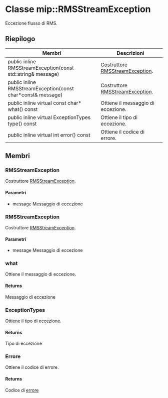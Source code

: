 # <a name="class-miprmsstreamexception"></a>Classe mip::RMSStreamException 
Eccezione flusso di RMS.
  
## <a name="summary"></a>Riepilogo
 Membri                        | Descrizioni                                
--------------------------------|---------------------------------------------
public inline RMSStreamException(const std::string& message)  |  Costruttore [RMSStreamException](#classmip_1_1_r_m_s_stream_exception).
public inline RMSStreamException(const char*const& message)  |  Costruttore [RMSStreamException](#classmip_1_1_r_m_s_stream_exception).
public inline virtual const char* what() const  |  Ottiene il messaggio di eccezione.
public inline virtual ExceptionTypes type() const  |  Ottiene il tipo di eccezione.
public inline virtual int error() const  |  Ottiene il codice di errore.
  
## <a name="members"></a>Membri
  
### <a name="rmsstreamexception"></a>RMSStreamException
Costruttore [RMSStreamException](#classmip_1_1_r_m_s_stream_exception).
  
#### <a name="parameters"></a>Parametri
* message Messaggio di eccezione
  
### <a name="rmsstreamexception"></a>RMSStreamException
Costruttore [RMSStreamException](#classmip_1_1_r_m_s_stream_exception).
  
#### <a name="parameters"></a>Parametri
* message Messaggio di eccezione
  
### <a name="what"></a>what
Ottiene il messaggio di eccezione.
  
#### <a name="returns"></a>Returns
Messaggio di eccezione
  
### <a name="exceptiontypes"></a>ExceptionTypes
Ottiene il tipo di eccezione.
  
#### <a name="returns"></a>Returns
Tipo di eccezione
  
### <a name="error"></a>Errore
Ottiene il codice di errore.
  
#### <a name="returns"></a>Returns
Codice di [errore](#classmip_1_1_error)
